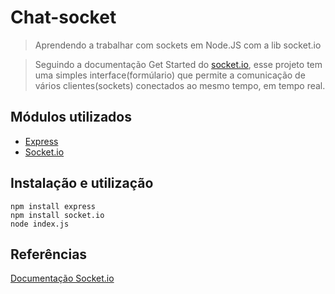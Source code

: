 # Chat-socket
> Aprendendo a trabalhar com sockets em Node.JS com a lib socket.io

> Seguindo a documentação Get Started do [socket.io](https://socket.io/get-started/chat/), esse projeto tem uma simples interface(formúlario) que permite a comunicação de vários clientes(sockets) conectados ao mesmo tempo, em tempo real.

## Módulos utilizados
 - [Express](https://expressjs.com/)
 - [Socket.io](https://socket.io/docs/)

## Instalação e utilização
``` 
npm install express
npm install socket.io
node index.js
```


## Referências
[Documentação Socket.io](https://socket.io/get-started/chat/)